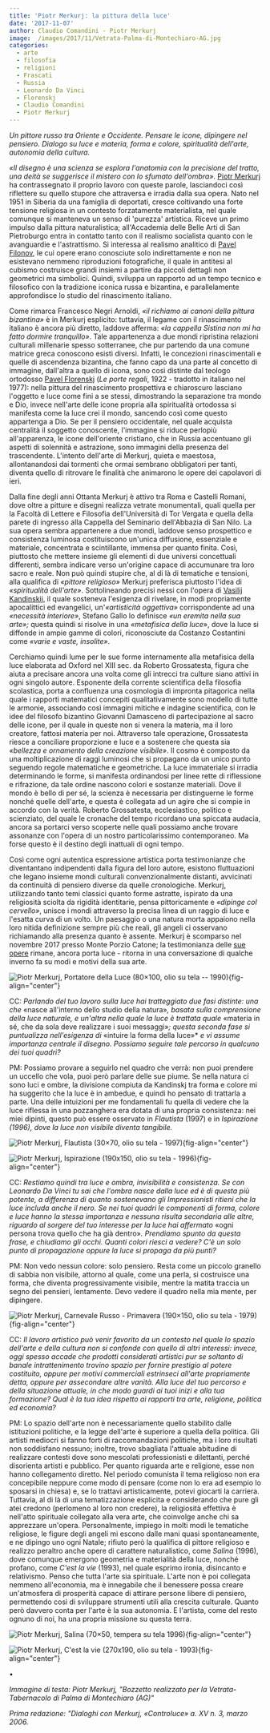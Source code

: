 ```yaml
---
title: 'Piotr Merkurj: la pittura della luce'
date: '2017-11-07'
author: Claudio Comandini - Piotr Merkurj
image:  /images/2017/11/Vetrata-Palma-di-Montechiaro-AG.jpg
categories:
  - arte
  - filosofia
  - religioni
  - Frascati
  - Russia
  - Leonardo Da Vinci
  - Florenskj
  - Claudio Comandini
  - Piotr Merkurj
---
```


*Un pittore russo tra Oriente e Occidente. Pensare le icone, dipingere nel pensiero. Dialogo su luce e materia, forma e colore, spiritualità dell'arte, autonomia della cultura.*

*«Il disegno è una scienza se esplora l'anatomia con la precisione del tratto, una deità se suggerisce il mistero con lo sfumato dell'ombra»*. [Piotr Merkurj](http://www.hermeslight.it/) ha contrassegnato il proprio lavoro con queste parole, lasciandoci così riflettere su quello stupore che attraversa e irradia dalla sua opera. Nato nel 1951 in Siberia da una famiglia di deportati, cresce coltivando una forte tensione religiosa in un contesto forzatamente materialista, nel quale comunque si manteneva un senso di 'purezza' artistica. Riceve un primo impulso dalla pittura naturalistica; all'Accademia delle Belle Arti di San Pietroburgo entra in contatto tanto con il realismo socialista quanto con le avanguardie e l'astrattismo. Si interessa al realismo analitico di [Pavel Filonov](https://en.wikipedia.org/wiki/Pavel_Filonov), le cui opere erano conosciute solo indirettamente e non ne esistevano nemmeno riproduzioni fotografiche, il quale in antitesi al cubismo costruisce grandi insiemi a partire da piccoli dettagli non geometrici ma simbolici. Quindi, sviluppa un rapporto ad un tempo tecnico e filosofico con la tradizione iconica russa e bizantina, e parallelamente approfondisce lo studio del rinascimento italiano.

Come rimarca Francesco Negri Arnoldi, *«il richiamo ai canoni della pittura bizantina»* è in Merkurj esplicito: tuttavia, il legame con il rinascimento italiano è ancora più diretto, laddove afferma: *«la cappella Sistina non mi ha fatto dormire tranquillo»*. Tale appartenenza a due mondi ripristina relazioni culturali millenarie spesso sotterranee, che pur partendo da una comune matrice greca conoscono esisti diversi. Infatti, le concezioni rinascimentali e quelle di ascendenza bizantina, che fanno capo da una parte al concetto di immagine, dall'altra a quello di icona, sono così distinte dal teologo ortodosso [Pavel Florenskj](https://it.wikipedia.org/wiki/Pavel_Aleksandrovi%C4%8D_Florenskij) (*Le porte regali*, 1922 - tradotto in italiano nel 1977): nella pittura del rinascimento prospettiva e chiaroscuro lasciano l'oggetto e luce come fini a se stessi, dimostrando la separazione tra mondo e Dio, invece nell'arte delle icone propria alla spiritualità ortodossa si manifesta come la luce crei il mondo, sancendo così come questo appartenga a Dio. Se per il pensiero occidentale, nel quale acquista centralità il soggetto conoscente, l'immagine si riduce perlopiù all'apparenza, le icone dell'oriente cristiano, che in Russia accentuano gli aspetti di solennità e astrazione, sono immagini della presenza del trascendente. L'intento dell'arte di Merkurj, quieta e maestosa, allontanandosi dai tormenti che ormai sembrano obbligatori per tanti, diventa quello di ritrovare le finalità che animarono le opere dei capolavori di ieri.

Dalla fine degli anni Ottanta Merkurj è attivo tra Roma e Castelli Romani, dove oltre a pitture e disegni realizza vetrate monumentali, quali quella per la Facoltà di Lettere e Filosofia dell'Università di Tor Vergata e quella della parete di ingresso alla Cappella del Seminario dell'Abbazia di San Nilo. La sua opera sembra appartenere a due mondi, laddove senso prospettico e consistenza luminosa costituiscono un'unica diffusione, essenziale e materiale, concentrata e scintillante, immensa per quanto finita. Così, piuttosto che mettere insieme gli elementi di due universi concettuali differenti, sembra indicare verso un'origine capace di accumunare tra loro sacro e reale. Non può quindi stupire che, al di là di tematiche e tensioni, alla qualifica di *«pittore religioso»* Merkurj preferisca piuttosto l'idea di *«spiritualità dell'arte»*. Sottolineando precisi nessi con l'opera di [Vasilij Kandinskij](https://it.wikipedia.org/wiki/Vasilij_Vasil%27evič_Kandinskij), il quale sosteneva l'esigenza di rivelare, in modi propriamente apocalittici ed evangelici, un'*«artisticità oggettiva»* corrispondente ad una *«necessità interiore»*, Stefano Gallo lo definisce *«un eremita nella sua arte»;* questa quindi si risolve in una *«metafisica della luce*», dove la luce si diffonde in ampie gamme di colori, riconosciute da Costanzo Costantini come *«varie e vaste, insolite»*.

Cerchiamo quindi lume per le sue forme internamente alla metafisica della luce elaborata ad Oxford nel XIII sec. da Roberto Grossatesta, figura che aiuta a precisare ancora una volta come gli intrecci tra culture siano attivi in ogni singolo autore. Esponente della corrente scientifica della filosofia scolastica, porta a confluenza una cosmologia di impronta pitagorica nella quale i rapporti matematici concepiti qualitativamente sono modello di tutte le armonie, associando così immagini mitiche e indagine scientifica, con le idee del filosofo bizantino Giovanni Damasceno di partecipazione al sacro delle icone, per il quale in queste non si venera la materia, ma il loro creatore, fattosi materia per noi. Attraverso tale operazione, Grossatesta riesce a conciliare proporzione e luce e a sostenere che questa sia *«bellezza e ornamento della creazione visibile»*. Il cosmo è composto da una moltiplicazione di raggi luminosi che si propagano da un unico punto seguendo regole matematiche e geometriche. La luce immateriale si irradia determinando le forme, si manifesta ordinandosi per linee rette di riflessione e rifrazione, da tale ordine nascono colori e sostanze materiali. Dove il mondo è bello di per sé, la scienza è necessaria per distinguerne le forme nonché quelle dell'arte, e questa è collegata ad un agire che si compie in accordo con la verità. Roberto Grossatesta, ecclesiastico, politico e scienziato, del quale le cronache del tempo ricordano una spiccata audacia, ancora sa portarci verso scoperte nelle quali possiamo anche trovare assonanze con l'opera di un nostro particolarissimo contemporaneo. Ma forse questo è il destino degli inattuali di ogni tempo.

Così come ogni autentica espressione artistica porta testimonianze che diventantano indipendenti dalla figura del loro autore, esistono fluttuazioni che legano insieme mondi culturali convenzionalmente distanti, avvicinati da continuità di pensiero diverse da quelle cronologiche. Merkurj, utilizzando tanto temi classici quanto forme astratte, ispirato da una religiosità sciolta da rigidità identitarie, pensa pittoricamente e *«dipinge col cervello»*, unisce i mondi attraverso la precisa linea di un raggio di luce e l'esatta curva di un volto. Un paesaggio o una natura morta appaiono nella loro nitida definizione sempre più che reali, gli angeli ci osservano richiamando alla presenza quanto è assente. Merkurj è scomparso nel novembre 2017 presso Monte Porzio Catone; la testimonianza delle [sue opere](https://photos.app.goo.gl/23rMV0eg0ixPUKp42) rimane, ancora porta luce - ritorna in una conversazione di qualche inverno fa su modi e motivi della sua arte.

![*Piotr Merkurj, Portatore della Luce (80×100, olio su tela -- 1990)*](https://lh3.googleusercontent.com/wPGy39cP805rgQUT_armYiA8RtDK1FMSDRvVWNwJDkNR3sH_UQarcmdlzWDN6FOg5SNKSr-tOdBCUs2H4ZaJlsgvljstbMZeLNZhLvJrRrH6h7-UFOWJfU0fu1dhWkjngpAMzXa8GQ=w416-h550-no){fig-align="center"}

CC: *Parlando del tuo lavoro sulla luce hai tratteggiato due fasi distinte: una che* «nasce all'interno dello studio della natura»*, basata sulla comprensione della luce naturale, e un'altra nella quale la luce è trattata quale* «materia in sé, che da sola deve realizzare i suoi messaggi»*; questa seconda fase si puntualizza nell'esigenza di* «intuire la forma della luce»\* *e vi assume importanza centrale il disegno. Possiamo seguire tale percorso in qualcuno dei tuoi quadri?*

PM: Possiamo provare a seguirlo nel quadro che verrà: non puoi prendere un uccello che vola, puoi però parlare delle sue piume. Se nella natura ci sono luci e ombre, la divisione compiuta da Kandinskj tra forma e colore mi ha suggerito che la luce è in ambedue, e quindi ho pensato di trattarla a parte. Una delle intuizioni per me fondamentali fu quella di vedere che la luce riflessa in una pozzanghera era dotata di una propria consistenza: nei miei dipinti, questo può essere osservato in *Flautista* (1997) e in *Ispirazione (1996),* *dove la luce non visibile diventa tangibile.*

![*Piotr Merkurj, Flautista (30×70, olio su tela - 1997)*](https://lh3.googleusercontent.com/wK4bbA_eWat6O65dlB5d9Hm46Hkjs7CJGBaaBeCGFAD35FK3eiuzptnZHP0lLOJGYaUvKJ8rWpWiBGUnGHSRiB7cOYlJ9bbZiBmGMMzP_VXUOo1Ra1mOyQVTUj6KGatV2r4A8YfIvg=w361-h550-no){fig-align="center"}

![*Piotr Merkurj, Ispirazione (190x150, olio su tela - 1996)*](https://lh3.googleusercontent.com/4Ft6mpJxObQaV61-P8qxm4jvvFguiQLqEXMUg9wd4rT1tL86GuRqxeAuwWAsLt9UdQ-95YlVaXxydWrGRFIrFVl2JGhWw3PmD__PdGCqXU632HrBpno8_hD1SIoPlhFu5d8d-88OFg=w710-h550-no){fig-align="center"}

CC: *Restiamo quindi tra luce e ombra, invisibilità e consistenza. Se con Leonardo Da Vinci tu sai che l'ombra nasce dalla luce ed è di questa più potente, a differenza di quanto sostenevano gli Impressionisti ritieni che la luce includa anche il nero. Se nei tuoi quadri le componenti di forma, colore e luce hanno la stessa importanza e nessuna risulta secondaria alle altre, riguardo al sorgere del tuo interesse per la luce hai affermato* «ogni persona trova quello che ha già dentro»*. Prendiamo spunto da questa frase, e chiudiamo gli occhi. Quanti colori riesci a vedere? C'è un solo punto di propagazione oppure la luce si propaga da più punti?*

PM: Non vedo nessun colore: solo pensiero. Resta come un piccolo granello di sabbia non visibile, attorno al quale, come una perla, si costruisce una forma, che diventa progressivamente visibile, mentre la matita traccia un segno dei pensieri, lentamente. Devo vedere il quadro nella mia mente, per dipingere.

![*Piotr Merkurj, Carnevale Russo - Primavera (190×150, olio su tela - 1979)*](https://lh3.googleusercontent.com/vumQvazZpp7ZGlQ2QFwyl07mCxKFADhCcErUU_zIgCahK8GAVqsPfzbrdCkqnDkhMYH-6EtN13pKnNbw6K4kYYrfQcfIskwu_UMsP9iKvMmb2SDhVJmaCk8WqqRvugz0baIiFrsnkw=w800-h516-no){fig-align="center"}

CC: *Il lavoro artistico può venir favorito da un contesto nel quale lo spazio dell'arte e della cultura non si confonde con quello di altri interessi: invece, oggi spesso accade che prodotti considerati artistici pur se soltanto di banale intrattenimento trovino spazio per fornire prestigio al potere costituito, oppure per motivi commerciali estrinseci all'arte propriamente detta, oppure per assecondare altre vanità. Alla luce del tuo percorso e della situazione attuale, in che modo guardi ai tuoi inizi e alla tua formazione? Qual è la tua idea rispetto ai rapporti tra arte, religione, politica ed economia?*

PM: Lo spazio dell'arte non è necessariamente quello stabilito dalle istituzioni politiche, e la legge dell'arte è superiore a quella della politica. Gli artisti mediocri si fanno forti di raccomandazioni politiche, ma i loro risultati non soddisfano nessuno; inoltre, trovo sbagliata l'attuale abitudine di realizzare contesti dove sono mescolati professionisti e dilettanti, perché disorienta artisti e pubblico. Per quanto riguarda arte e religione, esse non hanno collegamento diretto. Nel periodo comunista il tema religioso non era concepibile neppure come modo di pensare (come non lo era ad esempio lo sposarsi in chiesa) e, se lo trattavi artisticamente, potevi giocarti la carriera. Tuttavia, al di là di una tematizzazione esplicita e considerando che pure gli atei credono (perlomeno al loro non credere), la religiosità effettiva è nell'atto spirituale collegato alla vera arte, che coinvolge anche chi sa apprezzare un'opera. Personalmente, impiego in molti modi le tematiche religiose, le figure degli angeli mi escono dalle mani quasi spontaneamente, e ne dipingo uno ogni Natale; rifiuto però la qualifica di pittore religioso e realizzo peraltro anche opere di carattere naturalistico, come *Salina* (1996), dove comunque emergono geometria e materialità della luce, nonché profano, come *C'est la vie* (1993), nel quale esprimo ironia, disincanto e relativismo. Penso che tutta l'arte sia spirituale. L'arte non è poi collegata nemmeno all'economia, ma è innegabile che il benessere possa creare un'atmosfera di prosperità capace di attirare persone libere di pensiero, permettendo così di sviluppare strumenti utili alla crescita culturale. Quanto però davvero conta per l'arte è la sua autonomia. E l'artista, come del resto ognuno di noi, ha una propria missione su questa terra.

![*Piotr Merkurj, Salina (70×50, tempera su tela 1996)*](https://lh3.googleusercontent.com/H0GXEC086k5a_1P_bRyrVu0G9aWbQeYlbEf26JohpiW5VDvbEOtwVPlEagvzallhfmIU-qbZbXnKLSRwNFlJJ6eiBCyIJxdKpzbF4SPO7qVMDG-Ly3dOqeqSy1JbZsTTdTkaktDTZg=w180-h139-no){fig-align="center"}

![*Piotr Merkurj, C'est la vie (270x190, olio su tela - 1993)*](https://lh3.googleusercontent.com/gRprO83d-l4lDtjqzsccWmpzFlcYNvb_gH56xv3m81R3rz7SnoSvnVWCt7ECs_EHCHCHr-O1k0HbSnqvGi73pNow8ss3awjn-xNb5n-FlTWYEJnYjg1qK4Fa8QUohGVtsbGUWus1xA=w778-h550-no){fig-align="center"}

•

*Immagine di testa: Piotr Merkurj, "Bozzetto realizzato per la Vetrata-Tabernacolo di Palma di Montechiaro (AG)"*

*Prima redazione: "Dialoghi con Merkurj, «Controluce» a. XV n. 3, marzo 2006.*
